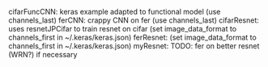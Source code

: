 cifarFuncCNN: keras example adapted to functional model (use channels_last)
ferCNN: crappy CNN on fer (use channels_last)
cifarResnet: uses resnetJPCifar to train resnet on cifar (set image_data_format to channels_first in ~/.keras/keras.json)
ferResnet: (set image_data_format to channels_first in ~/.keras/keras.json)
myResnet: TODO: fer on better resnet (WRN?) if necessary